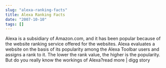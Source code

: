 ```yaml
---
slug: "alexa-ranking-facts"
title: Alexa Ranking Facts
date: "2007-10-10"
tags: []
---
```

Alexa is a subsidiary of Amazon.com, and it has been popular because of the website ranking service offered for the websites. Alexa evaluates a website on the basis of its popularity among the Alexa Toolbar users and assigns a rank to it. The lower the rank value, the higher is the popularity. But do you really know the workings of Alexa?read more | digg story

